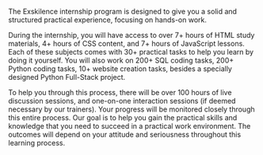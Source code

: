 The Exskilence internship program is designed to give you a solid and structured practical experience, focusing on hands-on work.

During the internship, you will have access to over 7+ hours of HTML study materials, 4+ hours of CSS content, and 7+ hours of JavaScript lessons. Each of these subjects comes with 30+ practical tasks to help you learn by doing it yourself. You will also work on 200+ SQL coding tasks, 200+ Python coding tasks, 10+ website creation tasks, besides a specially designed Python Full-Stack project.

To help you through this process, there will be over 100 hours of live discussion sessions, and one-on-one interaction sessions (if deemed necessary by our trainers). Your progress will be monitored closely through this entire process. Our goal is to help you gain the practical skills and knowledge that you need to succeed in a practical work environment. The outcomes will depend on your attitude and seriousness throughout this learning process.